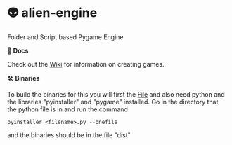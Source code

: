 # 👽 alien-engine
Folder and Script based Pygame Engine


📜 **Docs**

Check out the [Wiki](https://github.com/camelCasing/alien-engine/wiki) for information on creating games.

🛠️ **Binaries**

To build the binaries for this you will first the [File](https://github.com/camelCasing/alien-engine/blob/main/sauce/run.py) and also need python and the libraries "pyinstaller" and "pygame" installed. Go in the directory that the python file is in and run the command

`pyinstaller <filename>.py --onefile`

and the binaries should be in the file "dist"
